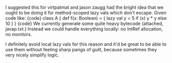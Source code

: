 I suggested this for virtpatmat and jason zaugg had the bright idea that we ought to be doing it for method-scoped lazy vals which don't escape.  Given code like:
{code}
class A {
  def f(x: Boolean) = {
    lazy val y = 5
    if (x) y * y else 10
  }
}
{code}
We currently generate some quite heavy bytecode (attached, javap.txt.) Instead we could handle everything locally: no IntRef allocation, no monitors.

I definitely avoid local lazy vals for this reason and it'd be great to be able to use them without feeling sharp pangs of guilt, because sometimes they very nicely simplify logic.

